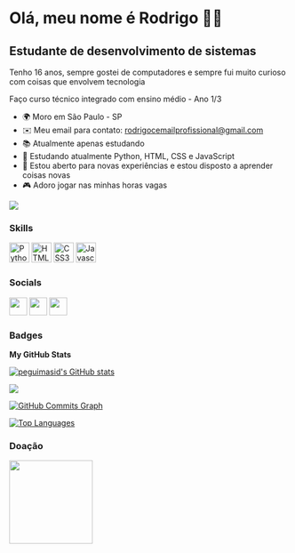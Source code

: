 Olá, meu nome é Rodrigo 👋👾
==========================

Estudante de desenvolvimento de sistemas
-----------------------------

Tenho 16 anos, sempre gostei de computadores e sempre fui muito curioso com coisas que envolvem tecnologia

Faço curso técnico integrado com ensino médio - Ano 1/3

* 🌍  Moro em São Paulo - SP
* ✉️  Meu email para contato: rodrigocemailprofissional@gmail.com
* 📚  Atualmente apenas estudando
* 🧠  Estudando atualmente Python, HTML, CSS e JavaScript
* 🤝  Estou aberto para novas experiências e estou disposto a aprender coisas novas
* 🎮  Adoro jogar nas minhas horas vagas

<a href="https://github.com/Rodrigo-Camilo" target="_blank" rel="noreferrer"><img
src="https://img.shields.io/github/followers/Rodrigo-Camilo?logo=github&style=for-the-badge&color=3382ed&labelColor=171717" /></a>

### Skills

<p align="left">  
<a href="https://developer.mozilla.org/en-US/docs/Glossary/Python" target="_blank" rel="noreferrer"><img src="https://raw.githubusercontent.com/danielcranney/readme-generator/main/public/icons/skills/python-colored.svg" width="36" height="36" alt="Python" /></a>
<a href="https://developer.mozilla.org/en-US/docs/Glossary/HTML5" target="_blank" rel="noreferrer"><img src="https://raw.githubusercontent.com/danielcranney/readme-generator/main/public/icons/skills/html5-colored.svg" width="36" height="36" alt="HTML5" /></a> 
<a href="https://developer.mozilla.org/en-US/docs/Web/CSS" target="_blank" rel="noreferrer"><img src="https://raw.githubusercontent.com/danielcranney/readme-generator/main/public/icons/skills/css3-colored.svg" width="36" height="36" alt="CSS3" /></a>  
<a href="https://developer.mozilla.org/en-US/docs/Web/JavaScript" target="_blank" rel="noreferrer"><img src="https://raw.githubusercontent.com/danielcranney/readme-generator/main/public/icons/skills/javascript-colored.svg" width="36" height="36" alt="Javascript" /></a>

### Socials

<p align="left"> <a href="https://discord.com/users/392077971864813569" target="_blank" rel="noreferrer"><img src="https://raw.githubusercontent.com/danielcranney/readme-generator/main/public/icons/socials/discord.svg" width="32" height="32" /></a> <a href="https://www.github.com/Rodrigo-Camilo" target="_blank" rel="noreferrer"><img src="https://raw.githubusercontent.com/danielcranney/readme-generator/main/public/icons/socials/github-dark.svg" width="32" height="32" /></a> <a href="https://www.linkedin.com/in/rodrigo-camilo-7b5565243/" target="_blank" rel="noreferrer"><img src="https://raw.githubusercontent.com/danielcranney/readme-generator/main/public/icons/socials/linkedin.svg" width="32" height="32" /></a></p>

### Badges

<b>My GitHub Stats</b>

<a href="http://www.github.com/Rodrigo-Camilo"><img src="https://github-readme-stats-peguimasid.vercel.app/api?username=Rodrigo-Camilo&show_icons=true&hide=&count_private=true&title_color=3382ed&text_color=ffffff&icon_color=3382ed&bg_color=171717&hide_border=true&show_icons=true" alt="peguimasid's GitHub stats" /></a>

<a href="http://www.github.com/Rodrigo-Camilo"><img src="https://github-readme-streak-stats.herokuapp.com/?user=Rodrigo-Camilo&stroke=ffffff&background=171717&ring=3382ed&fire=3382ed&currStreakNum=ffffff&currStreakLabel=3382ed&sideNums=ffffff&sideLabels=ffffff&dates=ffffff&hide_border=true" /></a>

<a href="http://www.github.com/Rodrigo-Camilo"><img src="https://activity-graph.herokuapp.com/graph?username=Rodrigo-Camilo&bg_color=171717&color=ffffff&line=3382ed&point=ffffff&area_color=171717&area=true&hide_border=true&custom_title=GitHub%20Commits%20Graph" alt="GitHub Commits Graph" /></a>

<a href="https://github.com/Rodrigo-Camilo" align="left"><img src="https://github-readme-stats-peguimasid.vercel.app/api/top-langs/?username=Rodrigo-Camilo&layout=compact&title_color=3382ed&text_color=ffffff&icon_color=3382ed&bg_color=171717&hide_border=true&locale=en&custom_title=Top%20%Languages" alt="Top Languages" /></a>

### Doação

<a href="https://www.buymeacoffee.com/rodrigocamilo"><img src="https://cdn.buymeacoffee.com/buttons/v2/default-yellow.png" width="150" /></a>
